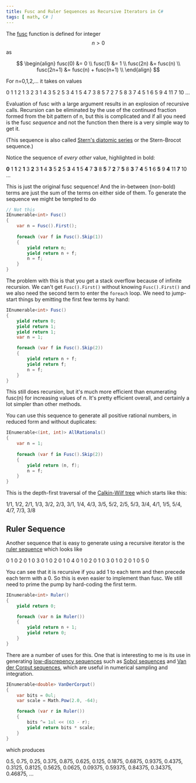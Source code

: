 ```yaml
---
title: Fusc and Ruler Sequences as Recursive Iterators in C#
tags: [ math, C# ]
---
```


The [fusc](https://www.cs.utexas.edu/~EWD/transcriptions/EWD05xx/EWD570.html) function is defined for integer $$n > 0$$ as

$$
\begin{align}
fusc(0) &= 0 \\
fusc(1) &= 1 \\
fusc(2n) &= fusc(n) \\
fusc(2n+1) &= fusc(n) + fusc(n+1) \\
\end{align}
$$

For n=0,1,2,... it takes on values

0 1 1 2 1 3 2 3 1 4 3 5 2 5 3 4 1 5 4 7 3 8 5 7 2 7 5 8 3 7 4 5 1 6 5 9 4 11 7 10 ...

Evaluation of fusc with a large argument results in an explosion of recursive calls.
Recursion can be eliminated by the use of the continued fraction formed from the 
bit pattern of n, but this is complicated and if all you need is the fusc *sequence*
and not the function then there is a very simple way to get it.

(This sequence is also called [Stern's diatomic series](https://oeis.org/A002487) or the Stern-Brocot sequence.)

Notice the sequence of *every other* value, highlighted in bold:

**0** 1 **1** 2 **1** 3 **2** 3 **1** 4 **3** 5 **2** 5 **3** 4 **1** 5 **4** 7 **3** 8 **5** 7 **2** 7 **5** 8 **3** 7 **4** 5 **1** 6 **5** 9 **4** 11 **7** 10 ...

This is just the original fusc sequence! And the in-between (non-bold) terms are
just the sum of the terms on either side of them. To generate the sequence we might
be tempted to do

```csharp
// Not this
IEnumerable<int> Fusc()
{
    var n = Fusc().First();
    
    foreach (var f in Fusc().Skip(1))
    {
        yield return n;
        yield return n + f;
        n = f;
    }
}
```

The problem with this is that you get a stack overflow because of infinite recursion.
We can't get `Fusc().First()` without knowing `Fusc().First()` and we also need the second
term to enter the `foreach` loop. We need to jump-start things by emitting the first 
few terms by hand:

```csharp
IEnumerable<int> Fusc()
{
    yield return 0;
    yield return 1;
    yield return 1;
    var n = 1;

    foreach (var f in Fusc().Skip(2))
    {
        yield return n + f;
        yield return f;
        n = f;
    }
}
```

This still does recursion, but it's much more efficient than enumerating fusc(n) for increasing
values of n. It's pretty efficient overall, and certainly a lot simpler than other methods.

You can use this sequence to generate all positive rational numbers, in reduced form and without
duplicates:

```csharp
IEnumerable<(int, int)> AllRationals()
{
    var n = 1;
    
    foreach (var f in Fusc().Skip(2))
    {
        yield return (n, f);
        n = f;
    }
}
```

This is the depth-first traversal of the [Calkin-Wilf tree](https://en.wikipedia.org/wiki/Calkin%E2%80%93Wilf_tree)
which starts like this:

1/1, 1/2, 2/1, 1/3, 3/2, 2/3, 3/1, 1/4, 4/3, 3/5, 5/2, 2/5, 5/3, 3/4, 4/1, 1/5, 5/4, 4/7, 7/3, 3/8 

## Ruler Sequence

Another sequence that is easy to generate using a recursive iterator is the
[ruler sequence](https://oeis.org/A007814) which looks like

0 1 0 2 0 1 0 3 0 1 0 2 0 1 0 4 0 1 0 2 0 1 0 3 0 1 0 2 0 1 0 5 0

You can see that it is recursive if you add 1 to each term and then precede
each term with a 0. So this is even easier to implement than fusc. We still
need to prime the pump by hard-coding the first term.

```csharp
IEnumerable<int> Ruler()
{
    yield return 0;

    foreach (var n in Ruler())
    {
        yield return n + 1;
        yield return 0;
    }
}
```

There are a number of uses for this. One that is interesting to me is its
use in generating [low-discrepency sequences](https://en.wikipedia.org/wiki/Low-discrepancy_sequence)
such as [Sobol sequences](https://en.wikipedia.org/wiki/Sobol_sequence) and
[Van der Corput sequences](https://en.wikipedia.org/wiki/Van_der_Corput_sequence),
which are useful in numerical sampling and integration.

```csharp
IEnumerable<double> VanDerCorput()
{
    var bits = 0ul;
    var scale = Math.Pow(2.0, -64);

    foreach (var r in Ruler())
    {
        bits ^= 1ul << (63 - r);
        yield return bits * scale;
    }
}
```

which produces

0.5, 0.75, 0.25, 0.375, 0.875, 0.625, 0.125, 0.1875, 0.6875, 0.9375, 0.4375, 0.3125, 0.8125, 0.5625, 
0.0625, 0.09375, 0.59375, 0.84375, 0.34375, 0.46875, ...